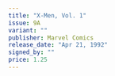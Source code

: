 ```yaml
---
title: "X-Men, Vol. 1"
issue: 9A
variant: ""
publisher: Marvel Comics
release_date: "Apr 21, 1992"
signed_by: ""
price: 1.25
---
```

